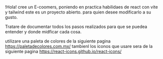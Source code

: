 !Hola! cree un E-coomers, poniendo en practica habilidaes de react con vite y tailwind este es un proyecto abierto.
para quien desee modificarlo a su gusto.

Tratare de documentar todos los pasos realizados para que se puedea entender y donde midficar cada cosa.

utilizare una paleta de colores de la siguiente pagina https://paletadecolores.com.mx/ tambienl los iconos que usare 
sera de la siguiente pagina https://react-icons.github.io/react-icons/

